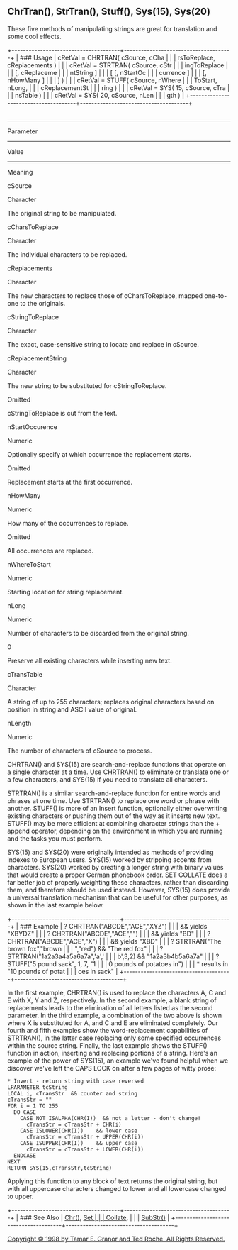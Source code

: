 ChrTran(), StrTran(), Stuff(), Sys(15), Sys(20)
-----------------------------------------------

These five methods of manipulating strings are great for translation and
some cool effects.

+--------------------------------------+--------------------------------------+
| ### Usage                            |     cRetVal = CHRTRAN( cSource, cCha |
|                                      | rsToReplace, cReplacements )         |
|                                      |     cRetVal = STRTRAN( cSource, cStr |
|                                      | ingToReplace                         |
|                                      |                        [, cReplaceme |
|                                      | ntString ]                           |
|                                      |                        [ [, nStartOc |
|                                      | currence ]                           |
|                                      |                        [, nHowMany ] |
|                                      |  ] )                                 |
|                                      |     cRetVal = STUFF( cSource, nWhere |
|                                      | ToStart, nLong,                      |
|                                      |                       cReplacementSt |
|                                      | ring )                               |
|                                      |     cRetVal = SYS( 15, cSource, cTra |
|                                      | nsTable )                            |
|                                      |     cRetVal = SYS( 20, cSource, nLen |
|                                      | gth )                                |
+--------------------------------------+--------------------------------------+

###### 

****

Parameter

****

Value

****

Meaning

cSource

Character

The original string to be manipulated.

cCharsToReplace

Character

The individual characters to be replaced.

cReplacements

Character

The new characters to replace those of cCharsToReplace, mapped
one-to-one to the originals.

cStringToReplace

Character

The exact, case-sensitive string to locate and replace in cSource.

cReplacementString

Character

The new string to be substituted for cStringToReplace.

Omitted

cStringToReplace is cut from the text.

nStartOccurence

Numeric

Optionally specify at which occurrence the replacement starts.

Omitted

Replacement starts at the first occurrence.

nHowMany

Numeric

How many of the occurrences to replace.

Omitted

All occurrences are replaced.

nWhereToStart

Numeric

Starting location for string replacement.

nLong

Numeric

Number of characters to be discarded from the original string.

0

Preserve all existing characters while inserting new text.

cTransTable

Character

A string of up to 255 characters; replaces original characters based on
position in string and ASCII value of original.

nLength

Numeric

The number of characters of cSource to process.

CHRTRAN() and SYS(15) are search-and-replace functions that operate on a
single character at a time. Use CHRTRAN() to eliminate or translate one
or a few characters, and SYS(15) if you need to translate all
characters.

STRTRAN() is a similar search-and-replace function for entire words and
phrases at one time. Use STRTRAN() to replace one word or phrase with
another. STUFF() is more of an Insert function, optionally either
overwriting existing characters or pushing them out of the way as it
inserts new text. STUFF() may be more efficient at combining character
strings than the + append operator, depending on the environment in
which you are running and the tasks you must perform.

SYS(15) and SYS(20) were originally intended as methods of providing
indexes to European users. SYS(15) worked by stripping accents from
characters. SYS(20) worked by creating a longer string with binary
values that would create a proper German phonebook order. SET COLLATE
does a far better job of properly weighting these characters, rather
than discarding them, and therefore should be used instead. However,
SYS(15) does provide a universal translation mechanism that can be
useful for other purposes, as shown in the last example below.

+--------------------------------------+--------------------------------------+
| ### Example                          |     ? CHRTRAN("ABCDE","ACE","XYZ")   |
|                                      |          && yields "XBYDZ"           |
|                                      |     ? CHRTRAN("ABCDE","ACE","")      |
|                                      |          && yields "BD"              |
|                                      |     ? CHRTRAN("ABCDE","ACE","X")     |
|                                      |          && yields "XBD"             |
|                                      |     ? STRTRAN("The brown fox","brown |
|                                      | ","red") && "The red fox"            |
|                                      |     ? STRTRAN("1a2a3a4a5a6a7a",'a',' |
|                                      | b',3,2)  && "1a2a3b4b5a6a7a"         |
|                                      |     ? STUFF("5 pound sack", 1, 7, "1 |
|                                      | 0 pounds of potatoes in")            |
|                                      |     * results in "10 pounds of potat |
|                                      | oes in sack"                         |
+--------------------------------------+--------------------------------------+

In the first example, CHRTRAN() is used to replace the characters A, C
and E with X, Y and Z, respectively. In the second example, a blank
string of replacements leads to the elimination of all letters listed as
the second parameter. In the third example, a combination of the two
above is shown where X is substituted for A, and C and E are eliminated
completely. Our fourth and fifth examples show the word-replacement
capabilities of STRTRAN(), in the latter case replacing only some
specified occurrences within the source string. Finally, the last
example shows the STUFF() function in action, inserting and replacing
portions of a string. Here's an example of the power of SYS(15), an
example we've found helpful when we discover we've left the CAPS LOCK on
after a few pages of witty prose:

    * Invert - return string with case reversed
    LPARAMETER tcString
    LOCAL i, cTransStr  && counter and string
    cTransStr = ""
    FOR i = 1 TO 255
      DO CASE
        CASE NOT ISALPHA(CHR(I))  && not a letter - don't change!
          cTransStr = cTransStr + CHR(i)
        CASE ISLOWER(CHR(I))    && lower case
          cTransStr = cTransStr + UPPER(CHR(i))
        CASE ISUPPER(CHR(I))    && upper case
          cTransStr = cTransStr + LOWER(CHR(i))
      ENDCASE
    NEXT
    RETURN SYS(15,cTransStr,tcString)

Applying this function to any block of text returns the original string,
but with all uppercase characters changed to lower and all lowercase
changed to upper.

+--------------------------------------+--------------------------------------+
| ### See Also                         | [Chr()](s4g003.md), [Set           |
|                                      | Collate](s4g068.md),               |
|                                      | [SubStr()](s4g015.md)              |
+--------------------------------------+--------------------------------------+

[Copyright © 1998 by Tamar E. Granor and Ted Roche. All Rights
Reserved.](..\copyrite.md)
